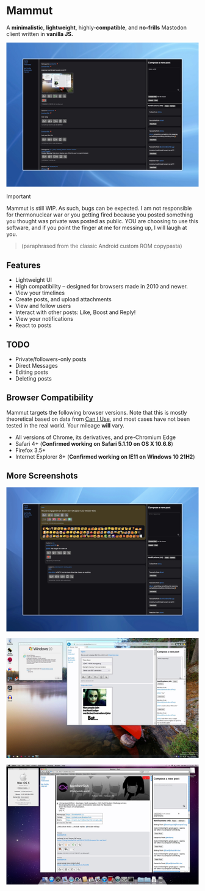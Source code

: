 # Mammut

A **minimalistic**, **lightweight**, highly-**compatible**, and **no-frills** Mastodon client written in **vanilla JS.**

![Screenshot](/src/assets/hero.jpeg)

> [!IMPORTANT]
> Mammut is still WIP. As such, bugs can be expected. I am not responsible for thermonuclear war or you getting fired because you posted something you thought was private was posted as public. YOU are choosing to use this software, and if you point the finger at me for messing up, I will laugh at you.


> (paraphrased from the classic Android custom ROM copypasta)

## Features

- Lightweight UI
- High compatibility – designed for browsers made in 2010 and newer.
- View your timelines
- Create posts, and upload attachments
- View and follow users
- Interact with other posts: Like, Boost and Reply!
- View your notifications
- React to posts

## TODO

- Private/followers-only posts
- Direct Messages
- Editing posts
- Deleting posts

## Browser Compatibility

Mammut targets the following browser versions.
Note that this is mostly theoretical based on data from [Can I Use](https://caniuse.com), and most cases have not been tested in the real world. Your mileage **will** vary.

- All versions of Chrome, its derivatives, and pre-Chromium Edge
- Safari 4+ (**Confirmed working on Safari 5.1.10 on OS X 10.6.8**)
- Firefox 3.5+
- Internet Explorer 8+ (**Confirmed working on IE11 on Windows 10 21H2**)

## More Screenshots

![Replies and reactions](/thumbnails/replies.jpeg)

![IE11](/thumbnails/ie11.jpg)

![Safari 5](/thumbnails/safari5.jpg)
